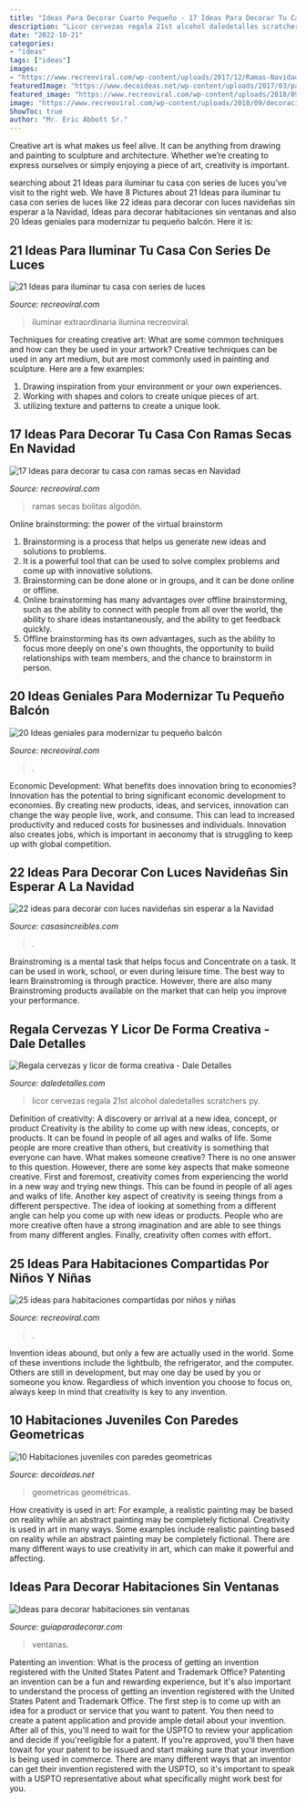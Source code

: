 ```yaml
---
title: "Ideas Para Decorar Cuarto Pequeño - 17 Ideas Para Decorar Tu Casa Con Ramas Secas En Navidad"
description: "Licor cervezas regala 21st alcohol daledetalles scratchers py"
date: "2022-10-21"
categories:
- "ideas"
tags: ["ideas"]
images:
- "https://www.recreoviral.com/wp-content/uploads/2017/12/Ramas-Navidad-11.jpg"
featuredImage: "https://www.decoideas.net/wp-content/uploads/2017/03/paredes-geometricas-1.jpg"
featured_image: "https://www.recreoviral.com/wp-content/uploads/2018/09/decoración-con-series-de-luces-recreoviral-3-1-525x700.jpg"
image: "https://www.recreoviral.com/wp-content/uploads/2018/09/decoración-con-series-de-luces-recreoviral-3-1-525x700.jpg"
ShowToc: true
author: "Mr. Eric Abbott Sr."
---
```



Creative art is what makes us feel alive. It can be anything from drawing and painting to sculpture and architecture. Whether we’re creating to express ourselves or simply enjoying a piece of art, creativity is important.

	

		
searching about 21 Ideas para iluminar tu casa con series de luces you've visit to the right web. We have 8 Pictures about 21 Ideas para iluminar tu casa con series de luces like 22 ideas para decorar con luces navideñas sin esperar a la Navidad, Ideas para decorar habitaciones sin ventanas and also 20 Ideas geniales para modernizar tu pequeño balcón. Here it is:
		
    
## 21 Ideas Para Iluminar Tu Casa Con Series De Luces

<img loading=lazy src="https://www.recreoviral.com/wp-content/uploads/2018/09/decoración-con-series-de-luces-recreoviral-3-1-525x700.jpg" onerror="this.onerror=null;this.src='https://tse4.mm.bing.net/th?id=OIP.tO01FsHPYeSqzhHA09wKEgHaJ4&amp;pid=15.1';" alt="21 Ideas para iluminar tu casa con series de luces">

_Source: recreoviral.com_

>iluminar extraordinaria ilumina recreoviral. 

	

Techniques for creating creative art: What are some common techniques and how can they be used in your artwork?
Creative techniques can be used in any art medium, but are most commonly used in painting and sculpture. Here are a few examples:
1. Drawing inspiration from your environment or your own experiences.
2. Working with shapes and colors to create unique pieces of art.
3. utilizing texture and patterns to create a unique look.

    
## 17 Ideas Para Decorar Tu Casa Con Ramas Secas En Navidad

<img loading=lazy src="https://www.recreoviral.com/wp-content/uploads/2017/12/Ramas-Navidad-11.jpg" onerror="this.onerror=null;this.src='https://tse1.mm.bing.net/th?id=OIP.zd9Qe_Hyq1C2glMwxqthyAHaNK&amp;pid=15.1';" alt="17 Ideas para decorar tu casa con ramas secas en Navidad">

_Source: recreoviral.com_

>ramas secas bolitas algodón. 

	

Online brainstorming: the power of the virtual brainstorm
1. Brainstorming is a process that helps us generate new ideas and solutions to problems.
2. It is a powerful tool that can be used to solve complex problems and come up with innovative solutions.
3. Brainstorming can be done alone or in groups, and it can be done online or offline.
4. Online brainstorming has many advantages over offline brainstorming, such as the ability to connect with people from all over the world, the ability to share ideas instantaneously, and the ability to get feedback quickly.
5. Offline brainstorming has its own advantages, such as the ability to focus more deeply on one's own thoughts, the opportunity to build relationships with team members, and the chance to brainstorm in person.

    
## 20 Ideas Geniales Para Modernizar Tu Pequeño Balcón

<img loading=lazy src="https://www.recreoviral.com/wp-content/uploads/2016/02/BALCONES-INTERIORES-15.jpg" onerror="this.onerror=null;this.src='https://tse2.mm.bing.net/th?id=OIP.IsNlWgMb6PLa3BiA3O6wVAHaKG&amp;pid=15.1';" alt="20 Ideas geniales para modernizar tu pequeño balcón">

_Source: recreoviral.com_

>. 

	

Economic Development: What benefits does innovation bring to economies?
Innovation has the potential to bring significant economic development to economies. By creating new products, ideas, and services, innovation can change the way people live, work, and consume. This can lead to increased productivity and reduced costs for businesses and individuals. Innovation also creates jobs, which is important in aeconomy that is struggling to keep up with global competition.

    
## 22 Ideas Para Decorar Con Luces Navideñas Sin Esperar A La Navidad

<img loading=lazy src="http://casasincreibles.com/wp-content/uploads/2014/11/luces-navidad-habitacion-15.jpg" onerror="this.onerror=null;this.src='https://tse1.mm.bing.net/th?id=OIP.FlJ5R5TePZLcPr_7jz3ivgHaJ4&amp;pid=15.1';" alt="22 ideas para decorar con luces navideñas sin esperar a la Navidad">

_Source: casasincreibles.com_

>. 

	

Brainstroming is a mental task that helps focus and Concentrate on a task. It can be used in work, school, or even during leisure time. The best way to learn Brainstroming is through practice. However, there are also many Brainstroming products available on the market that can help you improve your performance.

    
## Regala Cervezas Y Licor De Forma Creativa - Dale Detalles

<img loading=lazy src="https://i1.wp.com/www.daledetalles.com/wp-content/uploads/2017/05/regala-cervezas-y-licor-de-forma-creativa3.jpg" onerror="this.onerror=null;this.src='https://tse2.mm.bing.net/th?id=OIP.b2Iw8NBu5ekjDIFY9oqZ9wHaJ5&amp;pid=15.1';" alt="Regala cervezas y licor de forma creativa - Dale Detalles">

_Source: daledetalles.com_

>licor cervezas regala 21st alcohol daledetalles scratchers py. 

	

Definition of creativity: A discovery or arrival at a new idea, concept, or product
Creativity is the ability to come up with new ideas, concepts, or products. It can be found in people of all ages and walks of life. Some people are more creative than others, but creativity is something that everyone can have. What makes someone creative? There is no one answer to this question. However, there are some key aspects that make someone creative. First and foremost, creativity comes from experiencing the world in a new way and trying new things. This can be found in people of all ages and walks of life. Another key aspect of creativity is seeing things from a different perspective. The idea of looking at something from a different angle can help you come up with new ideas or products. People who are more creative often have a strong imagination and are able to see things from many different angles. Finally, creativity often comes with effort.

    
## 25 Ideas Para Habitaciones Compartidas Por Niños Y Niñas

<img loading=lazy src="http://www.recreoviral.com/wp-content/uploads/2015/10/Creativas-habitaciones-compartidas-por-niños-y-niñas-18.jpg" onerror="this.onerror=null;this.src='https://tse3.mm.bing.net/th?id=OIP.OSKZEfi_aVvCtsT8HO04GQHaLG&amp;pid=15.1';" alt="25 ideas para habitaciones compartidas por niños y niñas">

_Source: recreoviral.com_

>. 

	

Invention ideas abound, but only a few are actually used in the world. Some of these inventions include the lightbulb, the refrigerator, and the computer. Others are still in development, but may one day be used by you or someone you know. Regardless of which invention you choose to focus on, always keep in mind that creativity is key to any invention.

    
## 10 Habitaciones Juveniles Con Paredes Geometricas

<img loading=lazy src="https://www.decoideas.net/wp-content/uploads/2017/03/paredes-geometricas-1.jpg" onerror="this.onerror=null;this.src='https://tse3.mm.bing.net/th?id=OIP.vU3PbbYH8yPgsrdgsHofgAHaJ_&amp;pid=15.1';" alt="10 Habitaciones juveniles con paredes geometricas">

_Source: decoideas.net_

>geometricas geométricas. 

	

How creativity is used in art: For example, a realistic painting may be based on reality while an abstract painting may be completely fictional.
Creativity is used in art in many ways. Some examples include realistic painting based on reality while an abstract painting may be completely fictional. There are many different ways to use creativity in art, which can make it powerful and affecting.

    
## Ideas Para Decorar Habitaciones Sin Ventanas

<img loading=lazy src="http://www.guiaparadecorar.com/wp-content/uploads/2013/06/ideas-diseno-para-habitaciones-sin-ventanas-03.jpg" onerror="this.onerror=null;this.src='https://tse4.mm.bing.net/th?id=OIP.pPdevfbw-jdLOUPXyXM53gHaE6&amp;pid=15.1';" alt="Ideas para decorar habitaciones sin ventanas">

_Source: guiaparadecorar.com_

>ventanas. 

	

Patenting an invention: What is the process of getting an invention registered with the United States Patent and Trademark Office?
Patenting an invention can be a fun and rewarding experience, but it's also important to understand the process of getting an invention registered with the United States Patent and Trademark Office. The first step is to come up with an idea for a product or service that you want to patent. You then need to create a patent application and provide ample detail about your invention. After all of this, you'll need to wait for the USPTO to review your application and decide if you'reeligible for a patent. If you're approved, you'll then have towait for your patent to be issued and start making sure that your invention is being used in commerce. There are many different ways that an inventor can get their invention registered with the USPTO, so it's important to speak with a USPTO representative about what specifically might work best for you.

